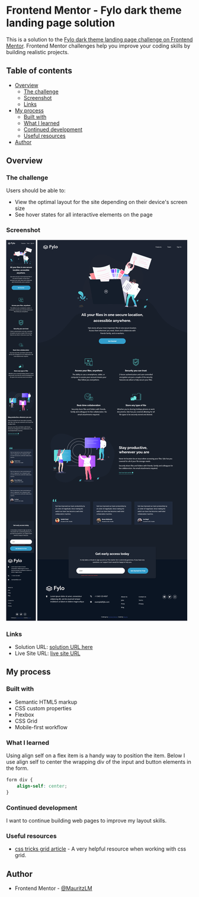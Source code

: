 # Frontend Mentor - Fylo dark theme landing page solution

This is a solution to the [Fylo dark theme landing page challenge on Frontend Mentor](https://www.frontendmentor.io/challenges/fylo-dark-theme-landing-page-5ca5f2d21e82137ec91a50fd). Frontend Mentor challenges help you improve your coding skills by building realistic projects. 

## Table of contents

- [Overview](#overview)
  - [The challenge](#the-challenge)
  - [Screenshot](#screenshot)
  - [Links](#links)
- [My process](#my-process)
  - [Built with](#built-with)
  - [What I learned](#what-i-learned)
  - [Continued development](#continued-development)
  - [Useful resources](#useful-resources)
- [Author](#author)

## Overview

### The challenge

Users should be able to:

- View the optimal layout for the site depending on their device's screen size
- See hover states for all interactive elements on the page

### Screenshot

![mobile](./design/screenshot-mobile.png)
![desktop](./design/screenshot-desktop.png)

### Links

- Solution URL: [solution URL here](https://www.frontendmentor.io/solutions/fylo-dark-theme-landing-page-TJU38jRRX1)
- Live Site URL: [live site URL](https://mauritzlm.github.io/Fylo-dark-theme/)

## My process

### Built with

- Semantic HTML5 markup
- CSS custom properties
- Flexbox
- CSS Grid
- Mobile-first workflow

### What I learned

Using align self on a flex item is a handy way to position the item. Below I use align self to center the wrapping div of the input and button elements in the form.

```css
form div {
    align-self: center;
}
```

### Continued development

I want to continue building web pages to improve my layout skills. 

### Useful resources

- [css tricks grid article](https://css-tricks.com/snippets/css/complete-guide-grid/) - A very helpful resource when working with css grid.

## Author

- Frontend Mentor - [@MauritzLM](https://www.frontendmentor.io/profile/MauritzLM)


